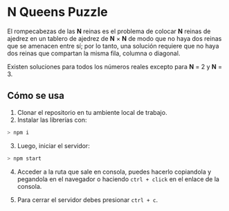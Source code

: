 # N Queens Puzzle

El rompecabezas de las **N** reinas es el problema de colocar **N** reinas de ajedrez en un tablero de ajedrez de **N** × **N** de modo que no haya dos reinas que se amenacen entre sí; por lo tanto, una solución requiere que no haya dos reinas que compartan la misma fila, columna o diagonal.

Existen soluciones para todos los números reales excepto para **N** = 2 y **N** = 3.

## Cómo se usa

1. Clonar el repositorio en tu ambiente local de trabajo.
2. Instalar las librerías con:

```bash
> npm i
```

3. Luego, iniciar el servidor:

```bash
> npm start
```

4. Acceder a la ruta que sale en consola, puedes hacerlo copiandola y pegandola en el navegador o haciendo `ctrl + click` en el enlace de la consola.

5. Para cerrar el servidor debes presionar `ctrl + c`.
